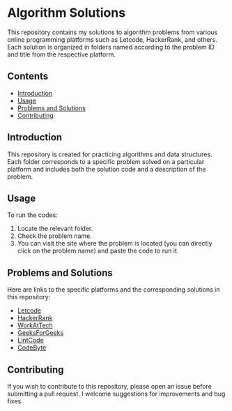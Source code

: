 # Algorithm Solutions

This repository contains my solutions to algorithm problems from various online programming platforms such as Letcode, HackerRank, and others. Each solution is organized in folders named according to the problem ID and title from the respective platform.

## Contents

- [Introduction](#introduction)
- [Usage](#usage)
- [Problems and Solutions](#problems-and-solutions)
- [Contributing](#contributing)

## Introduction

This repository is created for practicing algorithms and data structures. Each folder corresponds to a specific problem solved on a particular platform and includes both the solution code and a description of the problem.

## Usage

To run the codes:

1. Locate the relevant folder.
2. Check the problem name.
3. You can visit the site where the problem is located (you can directly click on the problem name) and paste the code to run it.

## Problems and Solutions

Here are links to the specific platforms and the corresponding solutions in this repository:

- [Letcode](https://github.com/ulascan54/coding-challenge/blob/main/letcode)
- [HackerRank](https://github.com/ulascan54/coding-challenge/blob/main/hackerrank)
- [WorkAtTech](https://github.com/ulascan54/coding-challenge/blob/main/workattech)
- [GeeksForGeeks](https://github.com/ulascan54/coding-challenge/blob/main/geeksforgeeks)
- [LintCode](https://github.com/ulascan54/coding-challenge/blob/main/lintcode)
- [CodeByte](https://github.com/ulascan54/coding-challenge/blob/main/codebyte)

## Contributing

If you wish to contribute to this repository, please open an issue before submitting a pull request. I welcome suggestions for improvements and bug fixes.
